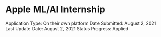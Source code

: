 # Apple ML/AI Internship

Application Type: On their own platform
Date Submitted: August 2, 2021
Last Update Date: August 2, 2021
Status Progress: Applied